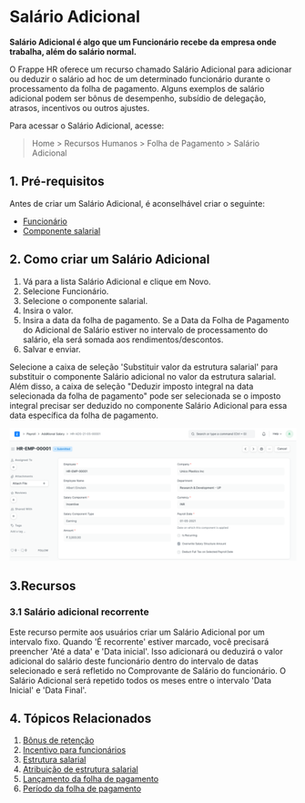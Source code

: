 # Salário Adicional



**Salário Adicional é algo que um Funcionário recebe da empresa onde trabalha, além do salário normal.**


O Frappe HR oferece um recurso chamado Salário Adicional para adicionar ou deduzir o salário ad hoc de um determinado funcionário durante o processamento da folha de pagamento. Alguns exemplos de salário adicional podem ser bônus de desempenho, subsídio de delegação, atrasos, incentivos ou outros ajustes.


Para acessar o Salário Adicional, acesse:


> Home > Recursos Humanos > Folha de Pagamento > Salário Adicional


## 1. Pré-requisitos


Antes de criar um Salário Adicional, é aconselhável criar o seguinte:


* [Funcionário](/docs/pt/human-resources/employee)
* [Componente salarial](/docs/pt/human-resources/salary-component)


## 2. Como criar um Salário Adicional


1. Vá para a lista Salário Adicional e clique em Novo.
2. Selecione Funcionário.
3. Selecione o componente salarial.
4. Insira o valor.
5. Insira a data da folha de pagamento. Se a Data da Folha de Pagamento do Adicional de Salário estiver no intervalo de processamento do salário, ela será somada aos rendimentos/descontos.
6. Salvar e enviar.


Selecione a caixa de seleção 'Substituir valor da estrutura salarial' para substituir o componente Salário adicional no valor da estrutura salarial. Além disso, a caixa de seleção "Deduzir imposto integral na data selecionada da folha de pagamento" pode ser selecionada se o imposto integral precisar ser deduzido no componente Salário Adicional para essa data específica da folha de pagamento.


![Salário Adicional](/files/additional-salary.png)


## 3.Recursos


### 3.1 Salário adicional recorrente


Este recurso permite aos usuários criar um Salário Adicional por um intervalo fixo.
Quando 'É recorrente' estiver marcado, você precisará preencher 'Até a data' e 'Data inicial'.
Isso adicionará ou deduzirá o valor adicional do salário deste funcionário dentro do intervalo de datas selecionado e será refletido no Comprovante de Salário do funcionário. O Salário Adicional será repetido todos os meses entre o intervalo 'Data Inicial' e 'Data Final'.


## 4. Tópicos Relacionados


1. [Bônus de retenção](/docs/pt/human-resources/retention-bonus)
2. [Incentivo para funcionários](/docs/pt/human-resources/employee-incentive)
3. [Estrutura salarial](/docs/pt/human-resources/salary-structure)
4. [Atribuição de estrutura salarial](/docs/pt/human-resources/salary-structure-assignment)
5. [Lançamento da folha de pagamento](/docs/pt/human-resources/payroll-entry)
6. [Período da folha de pagamento](/docs/pt/human-resources/payroll-period)



